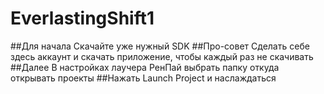 # EverlastingShift1
##Для начала 
Скачайте уже нужный SDK
##Про-совет
Сделать себе здесь аккаунт и скачать приложение, чтобы каждый раз не скачивать
##Далее
В настройках лаучера РенПай выбрать папку откуда открывать проекты 
##Нажать Launch Project и наслаждаться
